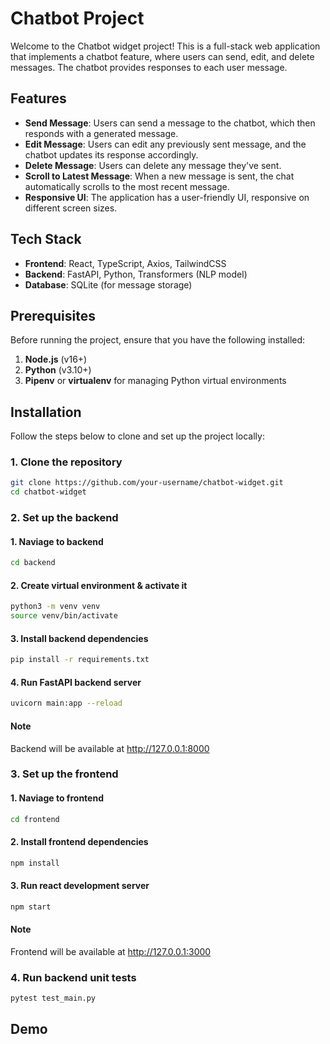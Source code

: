 # Chatbot Project

Welcome to the Chatbot widget project! This is a full-stack web application that implements a chatbot feature, where users can send, edit, and delete messages. The chatbot provides responses to each user message.

## Features

- **Send Message**: Users can send a message to the chatbot, which then responds with a generated message.
- **Edit Message**: Users can edit any previously sent message, and the chatbot updates its response accordingly.
- **Delete Message**: Users can delete any message they've sent.
- **Scroll to Latest Message**: When a new message is sent, the chat automatically scrolls to the most recent message.
- **Responsive UI**: The application has a user-friendly UI, responsive on different screen sizes.

## Tech Stack

- **Frontend**: React, TypeScript, Axios, TailwindCSS
- **Backend**: FastAPI, Python, Transformers (NLP model)
- **Database**: SQLite (for message storage)

## Prerequisites

Before running the project, ensure that you have the following installed:

1. **Node.js** (v16+)
2. **Python** (v3.10+)
3. **Pipenv** or **virtualenv** for managing Python virtual environments

## Installation

Follow the steps below to clone and set up the project locally:

### 1. Clone the repository

```bash
git clone https://github.com/your-username/chatbot-widget.git
cd chatbot-widget
```

### 2. Set up the backend

#### 1. Naviage to backend
```bash
cd backend
```

#### 2. Create virtual environment & activate it

```bash
python3 -m venv venv
source venv/bin/activate
```

#### 3. Install backend dependencies

```bash
pip install -r requirements.txt
```

#### 4. Run FastAPI backend server

```bash
uvicorn main:app --reload
```

#### Note

Backend will be available at http://127.0.0.1:8000


### 3. Set up the frontend

#### 1. Naviage to frontend
```bash
cd frontend
```

#### 2. Install frontend dependencies

```bash
npm install
```

#### 3. Run react development server

```bash
npm start
```

#### Note

Frontend will be available at http://127.0.0.1:3000


### 4. Run backend unit tests

```bash
pytest test_main.py
```

## Demo